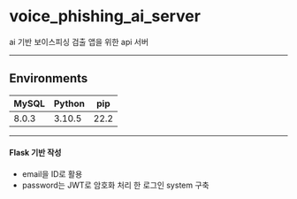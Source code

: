 # voice_phishing_ai_server
ai 기반 보이스피싱 검출 앱을 위한 api 서버

-----
Environments
------------

| MySQL | Python | pip |
|-------|--------|------|
| 8.0.3 | 3.10.5 | 22.2 |

---

#### Flask 기반 작성

- email을 ID로 활용
- password는 JWT로 암호화 처리 한 로그인 system 구축
